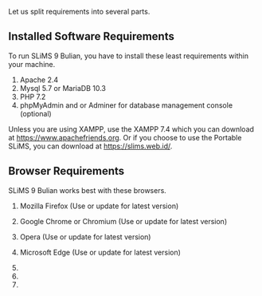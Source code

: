 Let us split requirements into several parts.

## Installed Software Requirements

To run SLiMS 9 Bulian, you have to install these least requirements within your machine.

1. Apache 2.4
2. Mysql 5.7 or MariaDB 10.3
3. PHP 7.2
4. phpMyAdmin and or Adminer for database management console (optional)

Unless you are using XAMPP, use the XAMPP 7.4 which you can download at https://www.apachefriends.org. Or if you choose to use the Portable SLiMS, you can download at https://slims.web.id/.

## Browser Requirements

SLiMS 9 Bulian works best with these browsers.

1. Mozilla Firefox (Use or update for latest version)

2. Google Chrome or Chromium (Use or update for latest version)

3. Opera (Use or update for latest version)

4. Microsoft Edge (Use or update for latest version)

5. 

6. 

7. 

   [^1]: If you use GnU/Linux operating system, Chromium is available by default within your distro's software repo. Google Chrome use code from the Chromium project.

   

   